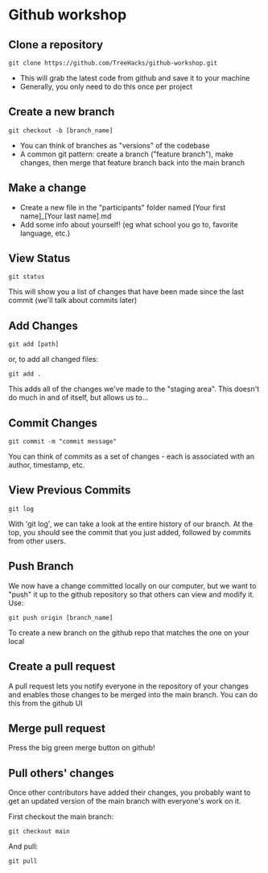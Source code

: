 # Github workshop

## Clone a repository

```git clone https://github.com/TreeHacks/github-workshop.git```

- This will grab the latest code from github and save it to your machine
- Generally, you only need to do this once per project

## Create a new branch

```git checkout -b [branch_name]```

- You can think of branches as "versions" of the codebase
- A common git pattern: create a branch ("feature branch"), make changes, then merge that feature branch back into the main branch

## Make a change

- Create a new file in the "participants" folder named [Your first name]_[Your last name].md
- Add some info about yourself! (eg what school you go to, favorite language, etc.)

## View Status

```git status```

This will show you a list of changes that have been made since the last commit (we'll talk about commits later)

## Add Changes

```git add [path]```

or, to add all changed files:

```git add .```

This adds all of the changes we've made to the "staging area". This doesn't do much in and of itself, but allows us to...

## Commit Changes

```git commit -m "commit message"```

You can think of commits as a set of changes - each is associated with an author, timestamp, etc.

## View Previous Commits

```git log```

With 'git log', we can take a look at the entire history of our branch. At the top, you should see the commit that you just added, followed by commits from other users.

## Push Branch

We now have a change committed locally on our computer, but we want to "push" it up to the github repository so that others can view and modify it. Use:

```git push origin [branch_name]```

To create a new branch on the github repo that matches the one on your local

## Create a pull request

A pull request lets you notify everyone in the repository of your changes and enables those changes to be merged into the main branch. You can do this from the github UI

## Merge pull request

Press the big green merge button on github!

## Pull others' changes

Once other contributors have added their changes, you probably want to get an updated version of the main branch with everyone's work on it.

First checkout the main branch:

```git checkout main```

And pull:

```git pull```